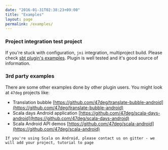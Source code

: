 ```yaml
---
date: "2016-01-31T02:38:23+09:00"
title: "Examples"
layout: page
permalink: /examples/
---
```


### Project integration test project

If you're stuck with configuration, `jni` integration, multiproject build. Please
check [sbt plugin's examples](https://github.com/scala-android/sbt-android/tree/master/sbt-test/android-sdk-plugin). Plugin is well tested and it's good source of information.

### 3rd party examples

There are some other examples done by other plugin users. You might look at `47deg` projects like:

* Translation bubble [https://github.com/47deg/translate-bubble-android](https://github.com/47deg/translate-bubble-android)
* Scala days Android application [https://github.com/47deg/scala-days-android](https://github.com/47deg/scala-days-android)
* Scala Android API demos [https://github.com/47deg/scala-android](https://github.com/47deg/scala-android)


`If you're using Scala on Android, please contact us on gitter - we will add your project, tutorial to page`
